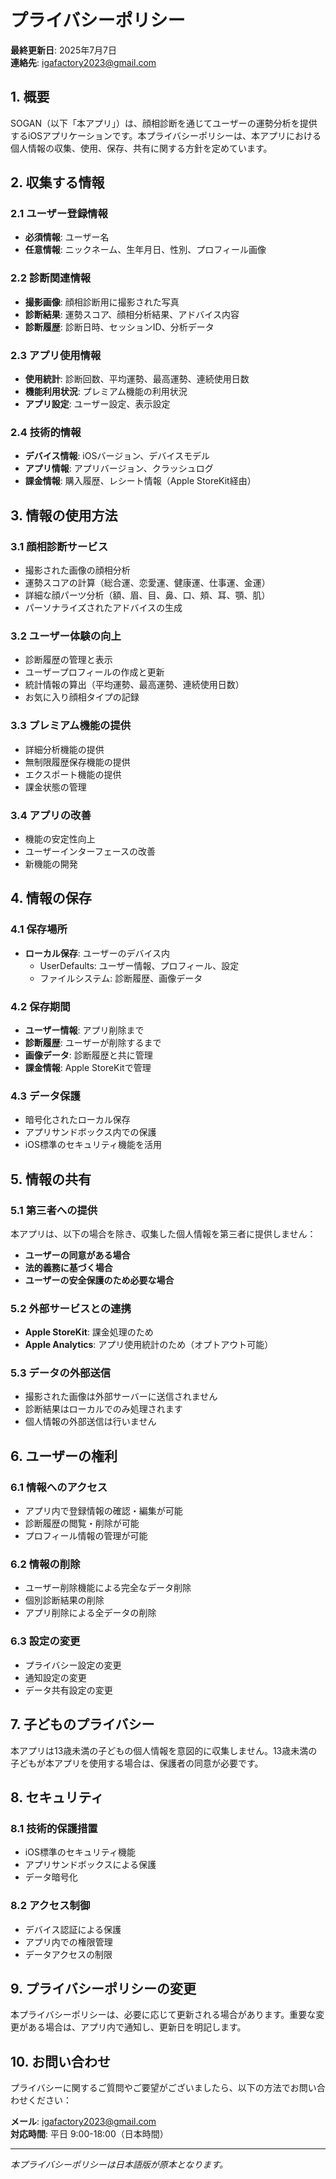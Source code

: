 # プライバシーポリシー

**最終更新日**: 2025年7月7日  
**連絡先**: igafactory2023@gmail.com

## 1. 概要

SOGAN（以下「本アプリ」）は、顔相診断を通じてユーザーの運勢分析を提供するiOSアプリケーションです。本プライバシーポリシーは、本アプリにおける個人情報の収集、使用、保存、共有に関する方針を定めています。

## 2. 収集する情報

### 2.1 ユーザー登録情報
- **必須情報**: ユーザー名
- **任意情報**: ニックネーム、生年月日、性別、プロフィール画像

### 2.2 診断関連情報
- **撮影画像**: 顔相診断用に撮影された写真
- **診断結果**: 運勢スコア、顔相分析結果、アドバイス内容
- **診断履歴**: 診断日時、セッションID、分析データ

### 2.3 アプリ使用情報
- **使用統計**: 診断回数、平均運勢、最高運勢、連続使用日数
- **機能利用状況**: プレミアム機能の利用状況
- **アプリ設定**: ユーザー設定、表示設定

### 2.4 技術的情報
- **デバイス情報**: iOSバージョン、デバイスモデル
- **アプリ情報**: アプリバージョン、クラッシュログ
- **課金情報**: 購入履歴、レシート情報（Apple StoreKit経由）

## 3. 情報の使用方法

### 3.1 顔相診断サービス
- 撮影された画像の顔相分析
- 運勢スコアの計算（総合運、恋愛運、健康運、仕事運、金運）
- 詳細な顔パーツ分析（額、眉、目、鼻、口、頬、耳、顎、肌）
- パーソナライズされたアドバイスの生成

### 3.2 ユーザー体験の向上
- 診断履歴の管理と表示
- ユーザープロフィールの作成と更新
- 統計情報の算出（平均運勢、最高運勢、連続使用日数）
- お気に入り顔相タイプの記録

### 3.3 プレミアム機能の提供
- 詳細分析機能の提供
- 無制限履歴保存機能の提供
- エクスポート機能の提供
- 課金状態の管理

### 3.4 アプリの改善
- 機能の安定性向上
- ユーザーインターフェースの改善
- 新機能の開発

## 4. 情報の保存

### 4.1 保存場所
- **ローカル保存**: ユーザーのデバイス内
  - UserDefaults: ユーザー情報、プロフィール、設定
  - ファイルシステム: 診断履歴、画像データ

### 4.2 保存期間
- **ユーザー情報**: アプリ削除まで
- **診断履歴**: ユーザーが削除するまで
- **画像データ**: 診断履歴と共に管理
- **課金情報**: Apple StoreKitで管理

### 4.3 データ保護
- 暗号化されたローカル保存
- アプリサンドボックス内での保護
- iOS標準のセキュリティ機能を活用

## 5. 情報の共有

### 5.1 第三者への提供
本アプリは、以下の場合を除き、収集した個人情報を第三者に提供しません：

- **ユーザーの同意がある場合**
- **法的義務に基づく場合**
- **ユーザーの安全保護のため必要な場合**

### 5.2 外部サービスとの連携
- **Apple StoreKit**: 課金処理のため
- **Apple Analytics**: アプリ使用統計のため（オプトアウト可能）

### 5.3 データの外部送信
- 撮影された画像は外部サーバーに送信されません
- 診断結果はローカルでのみ処理されます
- 個人情報の外部送信は行いません

## 6. ユーザーの権利

### 6.1 情報へのアクセス
- アプリ内で登録情報の確認・編集が可能
- 診断履歴の閲覧・削除が可能
- プロフィール情報の管理が可能

### 6.2 情報の削除
- ユーザー削除機能による完全なデータ削除
- 個別診断結果の削除
- アプリ削除による全データの削除

### 6.3 設定の変更
- プライバシー設定の変更
- 通知設定の変更
- データ共有設定の変更

## 7. 子どものプライバシー

本アプリは13歳未満の子どもの個人情報を意図的に収集しません。13歳未満の子どもが本アプリを使用する場合は、保護者の同意が必要です。

## 8. セキュリティ

### 8.1 技術的保護措置
- iOS標準のセキュリティ機能
- アプリサンドボックスによる保護
- データ暗号化

### 8.2 アクセス制御
- デバイス認証による保護
- アプリ内での権限管理
- データアクセスの制限

## 9. プライバシーポリシーの変更

本プライバシーポリシーは、必要に応じて更新される場合があります。重要な変更がある場合は、アプリ内で通知し、更新日を明記します。

## 10. お問い合わせ

プライバシーに関するご質問やご要望がございましたら、以下の方法でお問い合わせください：

**メール**: igafactory2023@gmail.com  
**対応時間**: 平日 9:00-18:00（日本時間）

---

*本プライバシーポリシーは日本語版が原本となります。* 